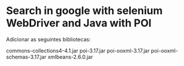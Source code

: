 #  Search in google with selenium WebDriver and Java with POI

Adicionar as seguintes bibliotecas:

commons-collections4-4.1.jar
poi-3.17.jar
poi-ooxml-3.17.jar
poi-ooxml-schemas-3.17.jar
xmlbeans-2.6.0.jar 
